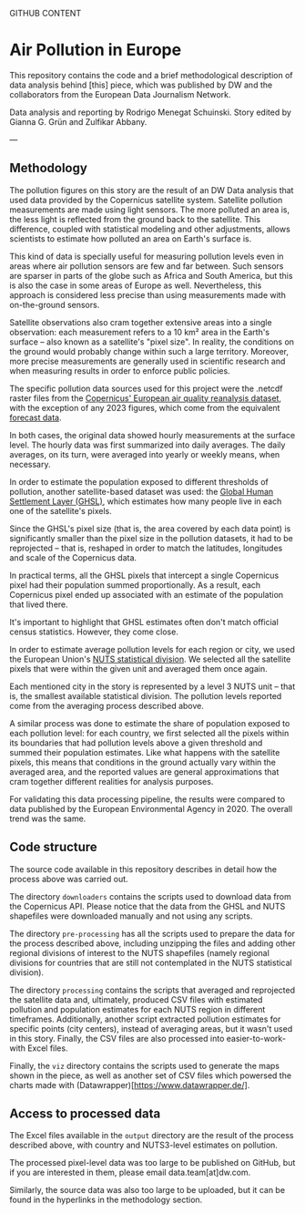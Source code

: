 GITHUB CONTENT

# Air Pollution in Europe

This repository contains the code and a brief methodological description of data analysis behind [this] piece, which was published by DW and the collaborators from the European Data Journalism Network.

Data analysis and reporting by Rodrigo Menegat Schuinski.
Story edited by Gianna G. Grün and Zulfikar Abbany.

—

## Methodology
The pollution figures on this story are the result of an DW Data analysis that used data provided by the Copernicus satellite system. Satellite pollution measurements are made using light sensors. The more polluted an area is, the less light is reflected from the ground back to the satellite. This difference, coupled with statistical modeling and other adjustments, allows scientists to estimate how polluted an area on Earth's surface is. 

This kind of data is specially useful for measuring pollution levels even in areas where air pollution sensors are few and far between. Such sensors are sparser in parts of the globe such as Africa and South America, but this is also the case in some areas of Europe as well. Nevertheless, this approach is considered less precise than using measurements made with on-the-ground sensors. 

Satellite observations also cram together extensive areas into a single observation: each measurement refers to a 10 km² area in the Earth's surface – also known as a satellite's "pixel size". In reality, the conditions on the ground would probably change within such a large territory. Moreover, more precise measurements are generally used in scientific research and when measuring results in order to enforce public policies.

The specific pollution data sources used for this project were the .netcdf raster files from the [Copernicus' European air quality reanalysis dataset](https://ads.atmosphere.copernicus.eu/cdsapp#!/dataset/cams-europe-air-quality-reanalyses), with the exception of any 2023 figures, which come from the equivalent [forecast data](https://ads.atmosphere.copernicus.eu/cdsapp#!/dataset/cams-europe-air-quality-forecasts?tab=overview). 

In both cases, the original data showed hourly measurements at the surface level. The hourly data was first summarized into daily averages. The daily averages, on its turn, were averaged into yearly or weekly means, when necessary.

In order to estimate the population exposed to different thresholds of pollution, another satellite-based dataset was used: the [Global Human Settlement Layer (GHSL)](https://ghsl.jrc.ec.europa.eu/), which estimates how many people live in each one of the satellite's pixels. 

Since the GHSL's pixel size (that is, the area covered by each data point) is significantly smaller than the pixel size in the pollution datasets, it had to be reprojected – that is, reshaped in order to match the latitudes, longitudes and scale of the Copernicus data. 

In practical terms, all the GHSL pixels that intercept a single Copernicus pixel had their population summed proportionally. As a result, each Copernicus pixel ended up associated with an estimate of the population that lived there.

It's important to highlight that GHSL estimates often don't match official census statistics. However, they come close.

In order to estimate average pollution levels for each region or city, we used the European Union's [NUTS statistical division](https://ec.europa.eu/eurostat/web/nuts/background). We selected all the satellite pixels that were within the given unit and averaged them once again. 

Each mentioned city in the story is represented by a level 3 NUTS unit – that is, the smallest available statistical division. The pollution levels reported come from the averaging process described above.

A similar process was done to estimate the share of population exposed to each pollution level: for each country, we first selected all the pixels within its boundaries that had pollution levels above a given threshold and summed their population estimates. Like what happens with the satellite pixels, this means that conditions in the ground actually vary within the averaged area, and the reported values are general approximations that cram together different realities for analysis purposes.

For validating this data processing pipeline, the results were compared to data published by the European Environmental Agency in 2020. The overall trend was the same.


## Code structure
The source code available in this repository describes in detail how the process above was carried out.

The directory `downloaders` contains the scripts used to download data from the Copernicus API. Please notice that the data from the GHSL and NUTS shapefiles were downloaded manually and not using any scripts.

The directory `pre-processing` has all the scripts used to prepare the data for the process described above, including unzipping the files and adding other regional divisions of interest to the NUTS shapefiles (namely regional divisions for countries that are still not contemplated in the NUTS statistical division).

The directory `processing` contains the scripts that averaged and reprojected the satellite data and, ultimately, produced CSV files with estimated pollution and population estimates for each NUTS region in different timeframes. Additionally, another script extracted pollution estimates for specific points (city centers), instead of averaging areas, but it wasn't used in this story. Finally, the CSV files are also processed into easier-to-work-with Excel files.

Finally, the `viz` directory contains the scripts used to generate the maps shown in the piece, as well as another set of CSV files which powersed the charts made with (Datawrapper)[https://www.datawrapper.de/].

## Access to processed data
The Excel files available in the `output` directory are the result of the process described above, with country and NUTS3-level estimates on pollution. 

The processed pixel-level data was too large to be published on GitHub, but if you are interested in them, please email data.team[at]dw.com. 

Similarly, the source data was also too large to be uploaded, but it can be found in the hyperlinks in the methodology section.
